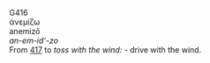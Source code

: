 <body>
  <p>G416<br>  ἀνεμίζω  <br> anemizō  <br><i>an-em-id‘-zo </i><br>From <a href="g0417.htm">417</a>  to <i>toss</i> <i>with</i> <i>the</i> <i>wind:</i> - drive with the wind.<br></p>
 </body>